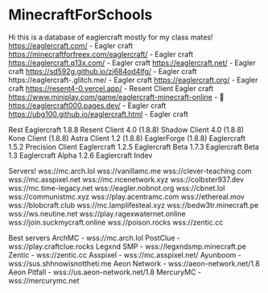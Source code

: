 # MinecraftForSchools
Hi this is a database of eaglercraft mostly for my class mates!
https://eaglercraft.com/ - Eagler craft
https://minecraftforfreex.com/eaglercraft/ - Eagler craft
https://eaglercraft.q13x.com/ - Eagler craft
https://eaglercraft.net/ - Eagler craft
https://sd592g.github.io/zj684od4lfg/ - Eagler craft
https://eaglercraft-.glitch.me/ - Eagler craft
https://eaglercraft.org/ - Eagler craft
https://resent4-0.vercel.app/ - Resent Client Eagler craft
https://www.miniplay.com/game/eaglercraft-minecraft-online - 💩
https://eaglercraft000.pages.dev/ - Eagler craft
https://ubg100.github.io/eaglercraft.html - Eagler craft

Rest
Eaglercraft 1.8.8
Resent Client 4.0 (1.8.8)
Shadow Client 4.0 (1.8.8)
Kone Client (1.8.8)
Astra Client 1.2 (1.8.8)
EaglerForge (1.8.8)
Eaglercraft 1.5.2
Precision Client
Eaglercraft 1.2.5
Eaglercraft Beta 1.7.3
Eaglercraft Beta 1.3
Eaglercraft Alpha 1.2.6
Eaglercraft Indev

Servers!
wss://mc.arch.lol
wss://vanillamc.me
wss://clever-teaching.com
wss://mc.asspixel.net
wss://mc.ricenetwork.xyz
wss://colbster937.dev
wss://mc.time-legacy.net
wss://eagler.nobnot.org
wss://cbnet.lol
wss://communistmc.xyz
wss://play.acentramc.com
wss://ethereal.mov
wss://blobcraft.club
wss://mc.lamplifesteal.xyz
wss://bedw3tr.minecraft.pe
wss://ws.neutine.net
wss://play.ragexwaternet.online
wss://join.suckmycraft.online
wss://poison.rocks
wss://zentic.cc

Best servers
ArchMC - wss://mc.arch.lol
PostClue - wss://play.craftclue.rocks
Legxnd SMP - wss://legxndsmp.minecraft.pe
Zentic - wss://zentic.cc
Asspixel - wss://mc.asspixel.net/
Ayunboom - wss://sus.shhnowisnottheti.me
Aeon Network - wss://aeon-network.net/1.8
Aeon Pitfall - wss://us.aeon-network.net/1.8
MercuryMC - wss://mercurymc.net
